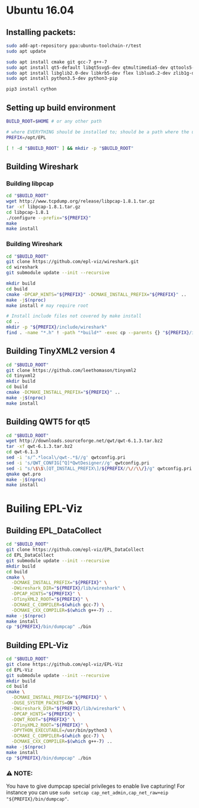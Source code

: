 # Ubuntu 16.04

## Installing packets:

```bash
sudo add-apt-repository ppa:ubuntu-toolchain-r/test
sudo apt update

sudo apt install cmake git gcc-7 g++-7
sudo apt install qt5-default libqt5svg5-dev qtmultimedia5-dev qttools5-dev-tools extra-cmake-modules libkf5texteditor-dev
sudo apt install libglib2.0-dev libkrb5-dev flex liblua5.2-dev zlib1g-dev bison libxml2-dev libgeoip-dev libc-ares-dev libssh-gcrypt-dev
sudo apt install python3.5-dev python3-pip

pip3 install cython
```

## Setting up build environment

```bash
BUILD_ROOT=$HOME # or any other path

# where EVERYTHING should be installed to; should be a path where the user can write to
PREFIX=/opt/EPL

[ ! -d "$BUILD_ROOT" ] && mkdir -p "$BUILD_ROOT"
```

## Building Wireshark

### Building libpcap

```bash
cd "$BUILD_ROOT"
wget http://www.tcpdump.org/release/libpcap-1.8.1.tar.gz
tar -xf libpcap-1.8.1.tar.gz
cd libpcap-1.8.1
./configure --prefix="${PREFIX}"
make
make install
```

### Building Wireshark

```bash
cd "$BUILD_ROOT"
git clone https://github.com/epl-viz/wireshark.git
cd wireshark
git submodule update --init --recursive

mkdir build
cd build
cmake -DPCAP_HINTS="${PREFIX}" -DCMAKE_INSTALL_PREFIX="${PREFIX}" ..
make -j$(nproc)
make install # may require root

# Install include files not covered by make install
cd ..
mkdir -p "${PREFIX}/include/wireshark"
find . -name "*.h" ! -path "*build*" -exec cp --parents {} "${PREFIX}/include/wireshark" \;
```

## Building TinyXML2 version 4

```bash
cd "$BUILD_ROOT"
git clone https://github.com/leethomason/tinyxml2
cd tinyxml2
mkdir build
cd build
cmake -DCMAKE_INSTALL_PREFIX="${PREFIX}" ..
make -j$(nproc)
make install
```

## Building QWT5 for qt5

```bash
cd "$BUILD_ROOT"
wget http://downloads.sourceforge.net/qwt/qwt-6.1.3.tar.bz2
tar -xf qwt-6.1.3.tar.bz2
cd qwt-6.1.3
sed -i 's/^.*local\/qwt-.*$//g' qwtconfig.pri
sed -i 's/QWT_CONFIG[^Q]*QwtDesigner//g' qwtconfig.pri
sed -i "s/\$\$\[QT_INSTALL_PREFIX\]/${PREFIX//\//\\/}/g" qwtconfig.pri
qmake qwt.pro
make -j$(nproc)
make install
```

# Builing EPL-Viz

## Building EPL_DataCollect

```bash
cd "$BUILD_ROOT"
git clone https://github.com/epl-viz/EPL_DataCollect
cd EPL_DataCollect
git submodule update --init --recursive
mkdir build
cd build
cmake \
  -DCMAKE_INSTALL_PREFIX="${PREFIX}" \
  -DWireshark_DIR="${PREFIX}/lib/wireshark" \
  -DPCAP_HINTS="${PREFIX}" \
  -DTinyXML2_ROOT="${PREFIX}" \
  -DCMAKE_C_COMPILER=$(which gcc-7) \
  -DCMAKE_CXX_COMPILER=$(which g++-7) ..
make -j$(nproc)
make install
cp "${PREFIX}/bin/dumpcap" ./bin
```

## Building EPL-Viz

```bash
cd "$BUILD_ROOT"
git clone https://github.com/epl-viz/EPL-Viz
cd EPL-Viz
git submodule update --init --recursive
mkdir build
cd build
cmake \
  -DCMAKE_INSTALL_PREFIX="${PREFIX}" \
  -DUSE_SYSTEM_PACKETS=ON \
  -DWireshark_DIR="${PREFIX}/lib/wireshark" \
  -DPCAP_HINTS="${PREFIX}" \
  -DQWT_ROOT="${PREFIX}" \
  -DTinyXML2_ROOT="${PREFIX}" \
  -DPYTHON_EXECUTABLE=/usr/bin/python3 \
  -DCMAKE_C_COMPILER=$(which gcc-7) \
  -DCMAKE_CXX_COMPILER=$(which g++-7) ..
make -j$(nproc)
make install
cp "${PREFIX}/bin/dumpcap" ./bin
```

### :warning: NOTE:

You have to give dumpcap special privileges to enable live capturing!
For instance you can use `sudo setcap cap_net_admin,cap_net_raw+eip "${PREFIX}/bin/dumpcap"`.
